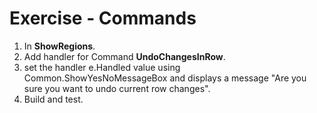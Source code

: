 ﻿# Exercise - Commands

1.  In  **ShowRegions**.
2.  Add handler for Command **UndoChangesInRow**.
3.  set the handler e.Handled value using Common.ShowYesNoMessageBox and displays a message "Are you sure you want to undo current row changes".
3.	Build and test.
